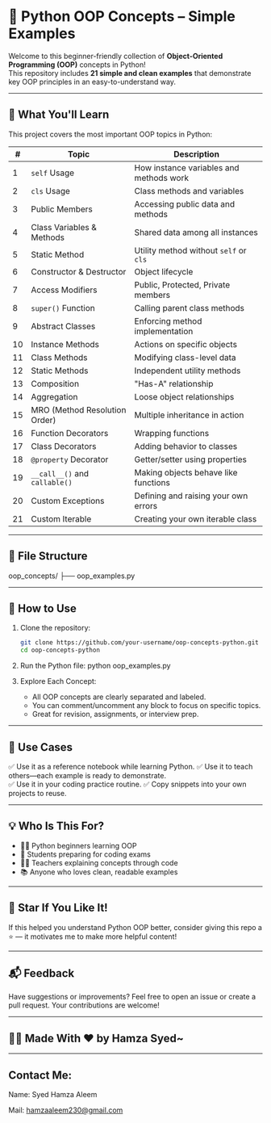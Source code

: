 # 🐍 Python OOP Concepts – Simple Examples

Welcome to this beginner-friendly collection of **Object-Oriented Programming (OOP)** concepts in Python!  
This repository includes **21 simple and clean examples** that demonstrate key OOP principles in an easy-to-understand way.

---

## 📘 What You'll Learn

This project covers the most important OOP topics in Python:

| #  | Topic                              | Description                                 |
|----|------------------------------------|---------------------------------------------|
| 1  | `self` Usage                       | How instance variables and methods work     |
| 2  | `cls` Usage                        | Class methods and variables                 |
| 3  | Public Members                     | Accessing public data and methods           |
| 4  | Class Variables & Methods          | Shared data among all instances             |
| 5  | Static Method                      | Utility method without `self` or `cls`      |
| 6  | Constructor & Destructor           | Object lifecycle                             |
| 7  | Access Modifiers                   | Public, Protected, Private members          |
| 8  | `super()` Function                 | Calling parent class methods                |
| 9  | Abstract Classes                   | Enforcing method implementation             |
| 10 | Instance Methods                   | Actions on specific objects                 |
| 11 | Class Methods                      | Modifying class-level data                  |
| 12 | Static Methods                     | Independent utility methods                 |
| 13 | Composition                        | "Has-A" relationship                        |
| 14 | Aggregation                        | Loose object relationships                  |
| 15 | MRO (Method Resolution Order)      | Multiple inheritance in action              |
| 16 | Function Decorators                | Wrapping functions                          |
| 17 | Class Decorators                   | Adding behavior to classes                  |
| 18 | `@property` Decorator              | Getter/setter using properties              |
| 19 | `__call__()` and `callable()`      | Making objects behave like functions        |
| 20 | Custom Exceptions                  | Defining and raising your own errors        |
| 21 | Custom Iterable                    | Creating your own iterable class            |

---

## 📁 File Structure

oop_concepts/
├── oop_examples.py

---

## 🚀 How to Use

1. Clone the repository:
   ```bash
   git clone https://github.com/your-username/oop-concepts-python.git
   cd oop-concepts-python
   ```

2. Run the Python file:
   python oop_examples.py

3. Explore Each Concept:
   * All OOP concepts are clearly separated and labeled.
   * You can comment/uncomment any block to focus on specific topics.
   * Great for revision, assignments, or interview prep.

---

## 🧪 Use Cases
  ✅ Use it as a reference notebook while learning Python.
  ✅ Use it to teach others—each example is ready to demonstrate.    
  ✅ Use it in your coding practice routine.
  ✅ Copy snippets into your own projects to reuse.

---

## 💡 Who Is This For?
* 🧑‍💻 Python beginners learning OOP
* 🏫 Students preparing for coding exams
* 👨‍🏫 Teachers explaining concepts through code
* 📚 Anyone who loves clean, readable examples

---

## 🌟 Star If You Like It!
If this helped you understand Python OOP better, consider giving this repo a ⭐ — it motivates me to make more helpful content!

---

## 📬 Feedback
Have suggestions or improvements? Feel free to open an issue or create a pull request. Your contributions are welcome!

---

## 🧑‍🎓 Made With ❤️ by Hamza Syed~

---

## Contact Me:
Name: Syed Hamza Aleem

Mail: hamzaaleem230@gmail.com
